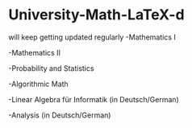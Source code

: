 # University-Math-LaTeX-d
will keep getting updated regularly
-Mathematics I 

-Mathematics II 

-Probability and Statistics

-Algorithmic Math

-Linear Algebra für Informatik (in Deutsch/German)

-Analysis (in Deutsch/German)

